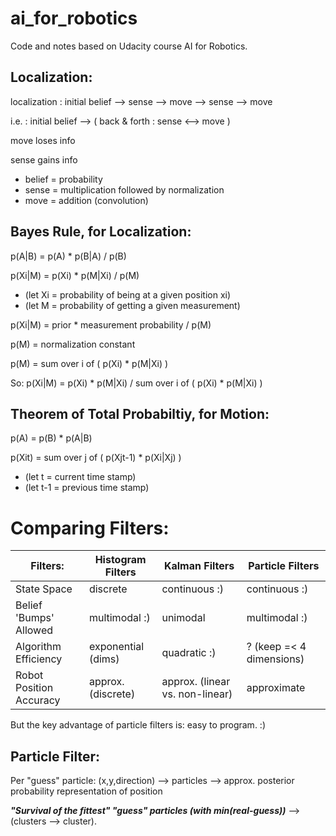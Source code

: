 # ai_for_robotics
Code and notes based on Udacity course AI for Robotics.

## Localization:
localization : initial belief --> sense --> move --> sense --> move

i.e. : initial belief --> ( back & forth : sense <--> move )

move loses info

sense gains info

* belief = probability
* sense = multiplication followed by normalization
* move = addition (convolution)

## Bayes Rule, for Localization:
p(A|B) = p(A) * p(B|A) / p(B)

p(Xi|M) = p(Xi) * p(M|Xi) / p(M)
* (let Xi = probability of being at a given position xi)
* (let M = probability of getting a given measurement)

p(Xi|M) = prior * measurement probability / p(M)

p(M) = normalization constant

p(M) = sum over i of ( p(Xi) * p(M|Xi) )

So: p(Xi|M) = p(Xi) * p(M|Xi) / sum over i of ( p(Xi) * p(M|Xi) )

## Theorem of Total Probabiltiy, for Motion:
p(A) = p(B) * p(A|B)

p(Xit) = sum over j of ( p(Xjt-1) * p(Xi|Xj) )
* (let t = current time stamp)
* (let t-1 = previous time stamp)

# Comparing Filters:

Filters:                 | Histogram Filters  | Kalman Filters                  | Particle Filters
------------------------ | ------------------ | ------------------------------- | ---
State Space              | discrete           | continuous :)                   | continuous :)
Belief 'Bumps' Allowed   | multimodal :)      | unimodal                        | multimodal :)
Algorithm Efficiency     | exponential (dims) | quadratic :)                    | ? (keep =< 4 dimensions)
Robot Position Accuracy  | approx. (discrete) | approx. (linear vs. non-linear) | approximate

But the key advantage of particle filters is: easy to program. :)

## Particle Filter:

Per "guess" particle: (x,y,direction) --> particles --> approx. posterior probability representation of position

***"Survival of the fittest" "guess" particles (with min(real-guess))*** --> (clusters --> cluster).
